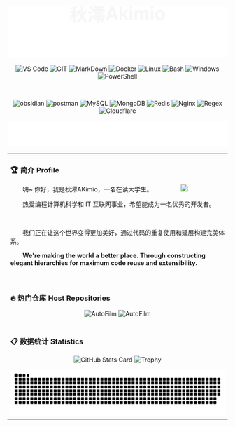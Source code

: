 <div align = "center">
  <picture >
    <img alt="header" src="./assests/header.svg" />
  </picture>
  <p>
    <picture >
      <source media="(prefers-color-scheme: light)" srcset="https://skillicons.dev/icons?i=vscode&theme=light">
      <source media="(prefers-color-scheme: dark)" srcset="https://skillicons.dev/icons?i=vscode&theme=dark">
      <img alt="VS Code" src="https://skillicons.dev/icons?i=vscode&theme=light">
    </picture>
    <picture >
      <source media="(prefers-color-scheme: light)" srcset="https://skillicons.dev/icons?i=git&theme=light">
      <source media="(prefers-color-scheme: dark)" srcset="https://skillicons.dev/icons?i=git&theme=dark">
      <img alt="GIT" src="https://skillicons.dev/icons?i=vscode&theme=light">
    </picture>
    <picture >
      <source media="(prefers-color-scheme: light)" srcset="https://skillicons.dev/icons?i=md&theme=light">
      <source media="(prefers-color-scheme: dark)" srcset="https://skillicons.dev/icons?i=md&theme=dark">
      <img alt="MarkDown" src="https://skillicons.dev/icons?i=md&theme=light">
    </picture>
    <picture >
      <source media="(prefers-color-scheme: light)" srcset="https://skillicons.dev/icons?i=docker&theme=light">
      <source media="(prefers-color-scheme: dark)" srcset="https://skillicons.dev/icons?i=docker&theme=dark">
      <img alt="Docker" src="https://skillicons.dev/icons?i=docker&theme=light">
    </picture>
    <picture >
      <source media="(prefers-color-scheme: light)" srcset="https://skillicons.dev/icons?i=linux&theme=light">
      <source media="(prefers-color-scheme: dark)" srcset="https://skillicons.dev/icons?i=linux&theme=dark">
      <img alt="Linux" src="https://skillicons.dev/icons?i=linux&theme=light">
    </picture>
    <picture >
      <source media="(prefers-color-scheme: light)" srcset="https://skillicons.dev/icons?i=bash&theme=light">
      <source media="(prefers-color-scheme: dark)" srcset="https://skillicons.dev/icons?i=bash&theme=dark">
      <img alt="Bash" src="https://skillicons.dev/icons?i=bash&theme=light">
    </picture>
    <picture >
      <source media="(prefers-color-scheme: light)" srcset="https://skillicons.dev/icons?i=windows&theme=light">
      <source media="(prefers-color-scheme: dark)" srcset="https://skillicons.dev/icons?i=windows&theme=dark">
      <img alt="Windows" src="https://skillicons.dev/icons?i=windows&theme=light">
    </picture>
    <picture >
      <source media="(prefers-color-scheme: light)" srcset="https://skillicons.dev/icons?i=powershell&theme=light">
      <source media="(prefers-color-scheme: dark)" srcset="https://skillicons.dev/icons?i=powershell&theme=dark">
      <img alt="PowerShell" src="https://skillicons.dev/icons?i=powershell&theme=light">
    </picture>
  </p>
  <br>
   <p>
    <picture >
      <source media="(prefers-color-scheme: light)" srcset="https://skillicons.dev/icons?i=obsidian&theme=light">
      <source media="(prefers-color-scheme: dark)" srcset="https://skillicons.dev/icons?i=obsidian&theme=dark">
      <img alt="obsidian" src="https://skillicons.dev/icons?i=obsidian&theme=light">
    </picture>
    <picture >
      <source media="(prefers-color-scheme: light)" srcset="https://skillicons.dev/icons?i=postman&theme=light">
      <source media="(prefers-color-scheme: dark)" srcset="https://skillicons.dev/icons?i=postman&theme=dark">
      <img alt="postman" src="https://skillicons.dev/icons?i=postman&theme=light">
    </picture>
    <picture >
      <source media="(prefers-color-scheme: light)" srcset="https://skillicons.dev/icons?i=mysql&theme=light">
      <source media="(prefers-color-scheme: dark)" srcset="https://skillicons.dev/icons?i=mysql&theme=dark">
      <img alt="MySQL" src="https://skillicons.dev/icons?i=mysql&theme=light">
    </picture>
    <picture >
      <source media="(prefers-color-scheme: light)" srcset="https://skillicons.dev/icons?i=mongodb&theme=light">
      <source media="(prefers-color-scheme: dark)" srcset="https://skillicons.dev/icons?i=mongodb&theme=dark">
      <img alt="MongoDB" src="https://skillicons.dev/icons?i=mongodb&theme=light">
    </picture>
    <picture >
      <source media="(prefers-color-scheme: light)" srcset="https://skillicons.dev/icons?i=redis&theme=light">
      <source media="(prefers-color-scheme: dark)" srcset="https://skillicons.dev/icons?i=redis&theme=dark">
      <img alt="Redis" src="https://skillicons.dev/icons?i=redis&theme=light">
    </picture>
    <picture >
      <source media="(prefers-color-scheme: light)" srcset="https://skillicons.dev/icons?i=nginx&theme=light">
      <source media="(prefers-color-scheme: dark)" srcset="https://skillicons.dev/icons?i=nginx&theme=dark">
      <img alt="Nginx" src="https://skillicons.dev/icons?i=nginx&theme=light">
    </picture>
    <picture >
      <source media="(prefers-color-scheme: light)" srcset="https://skillicons.dev/icons?i=regex&theme=light">
      <source media="(prefers-color-scheme: dark)" srcset="https://skillicons.dev/icons?i=regex&theme=dark">
      <img alt="Regex" src="https://skillicons.dev/icons?i=regex&theme=light">
    </picture>
    <picture >
      <source media="(prefers-color-scheme: light)" srcset="https://skillicons.dev/icons?i=cloudflare&theme=light">
      <source media="(prefers-color-scheme: dark)" srcset="https://skillicons.dev/icons?i=cloudflare&theme=dark">
      <img alt="Cloudflare" src="https://skillicons.dev/icons?i=cloudflare&theme=light">
    </picture>
  </p>
  <picture >
    <img alt="slgon" src="./assests/slgon.svg" />
  </picture>
</div>

<table>
  <tr>
    <td>
      
### 🏆 简介 Profile
<img align="right" width=100em src="https://avatars.githubusercontent.com/u/77880495" />
<p>&emsp;&emsp;嗨~ 你好，我是秋澪AKimio，一名在读大学生。</p>
<p>&emsp;&emsp;热爱编程计算机科学和 IT 互联网事业，希望能成为一名优秀的开发者。</p>
<div>&nbsp;</div>
<p>&emsp;&emsp;我们正在让这个世界变得更加美好，通过代码的重复使用和延展构建完美体系。</p>
<p>&emsp;&emsp;<strong>We're making the world a better place. Through constructing elegant hierarchies for maximum code reuse and extensibility.</strong></p>
<div>&nbsp;</div>
    </td>
  </tr>
  
  <tr>
    <td>
      
### 🔥 热门仓库 Host Repositories

<p align = "center">
  <picture>
    <source media="(prefers-color-scheme: light)" srcset="https://github-readme-stats.vercel.app/api/pin/?username=Akimio521&repo=AutoFilm&show_owner=true">
    <source media="(prefers-color-scheme: dark)" srcset="https://github-readme-stats.vercel.app/api/pin/?username=Akimio521&repo=AutoFilm&show_owner=true&theme=dark">
    <img  alt="AutoFilm" src="https://github-readme-stats.vercel.app/api/pin/?Akimio521=anuraghazra&show_owner=true&repo=AutoFilm">
  </picture>
  <picture>
    <source media="(prefers-color-scheme: light)" srcset="https://github-readme-stats.vercel.app/api/pin/?username=Akimio521&repo=MediaWarp&show_owner=true">
    <source media="(prefers-color-scheme: dark)" srcset="https://github-readme-stats.vercel.app/api/pin/?username=Akimio521&repo=MediaWarp&show_owner=true&theme=dark">
    <img alt="AutoFilm" src="https://github-readme-stats.vercel.app/api/pin/?username=Akimio521&show_owner=true&repo=MediaWarp">
  </picture>
</p>
    </td>
  </tr>
      

  <tr>  
    <td>
  
### 📋 数据统计 Statistics
<p align = "center">
  <picture>
    <source media="(prefers-color-scheme: light)" srcset="https://github-readme-stats.vercel.app/api?username=Akimio521&locale=cn&show_icons=true&hide_border=true&line_height=30&title_color=112d4e&text_color=3f72af&icon_color=dbe2ef&bg_color=f9f7f7">
    <source media="(prefers-color-scheme: dark)" srcset="https://github-readme-stats.vercel.app/api?username=Akimio521&locale=cn&show_icons=true&hide_border=true&line_height=30&title_color=d9faff&text_color=00bbf0&icon_color=005792&bg_color=00204a">
    <img alt="GitHub Stats Card" src="https://github-readme-stats.vercel.app/api?username=Akimio521&locale=cn&show_icons=true&hide_border=true&line_height=30&title_color=112d4e&text_color=3f72af&icon_color=dbe2ef&bg_color=f9f7f7">
  </picture>
  <picture>
    <source media="(prefers-color-scheme: light)" srcset="https://github-profile-trophy.vercel.app/?username=Akimio521&row=2&column=3&no-bg=true">
    <source media="(prefers-color-scheme: dark)" srcset="https://github-profile-trophy.vercel.app/?username=Akimio521&row=2&column=3&no-bg=true&theme=nord">
    <img alt="Trophy" src="https://github-profile-trophy.vercel.app/?username=Akimio521&row=2&column=3&no-bg=true">
  </picture>
</p>
<picture align="center">
  <source media="(prefers-color-scheme: dark)" srcset="https://raw.githubusercontent.com/Akimio521/Akimio521/snake_animation/github-contribution-grid-snake-dark.svg">
  <source media="(prefers-color-scheme: light)" srcset="https://raw.githubusercontent.com/Akimio521/Akimio521/snake_animation/github-contribution-grid-snake.svg">
  <img alt="github contribution grid snake animation" src="https://raw.githubusercontent.com/Akimio521/Akimio521/snake_animation/github-contribution-grid-snake.svg">
</picture>
    </td>
  </tr>
</table>
